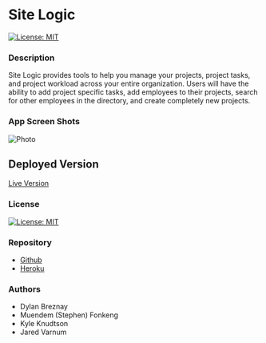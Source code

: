 # Site Logic
  
  [![License: MIT](https://img.shields.io/badge/License-MIT-yellow.svg)](https://opensource.org/licenses/MIT)
  
  ### Description

  Site Logic provides tools to help you manage your projects, project tasks, and project workload across your entire organization.  Users will have the ability to add project specific tasks, add employees to their projects, search for other employees in the directory, and create completely new projects.  
  
  ### App Screen Shots

  ![Photo](https://user-images.githubusercontent.com/60904436/90958432-278d9080-e45a-11ea-8577-1baa9d9c33fb.png)
  ## Deployed Version

  [Live Version](https://glacial-reef-34949.herokuapp.com/)
  
  ### License

  [![License: MIT](https://img.shields.io/badge/License-MIT-yellow.svg)](https://opensource.org/licenses/MIT)

  ### Repository

  - [Github](https://github.com/dbreznay/Daring-Donkeys)
  - [Heroku](https://glacial-reef-34949.herokuapp.com/)

  ### Authors
  
  * Dylan Breznay
  * Muendem (Stephen) Fonkeng
  * Kyle Knudtson
  * Jared Varnum
